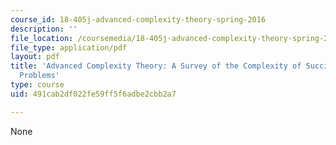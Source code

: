 ```yaml
---
course_id: 18-405j-advanced-complexity-theory-spring-2016
description: ''
file_location: /coursemedia/18-405j-advanced-complexity-theory-spring-2016/491cab2df022fe59ff5f6adbe2cbb2a7_MIT18_405JS16_SuinctlyEcod.pdf
file_type: application/pdf
layout: pdf
title: 'Advanced Complexity Theory: A Survey of the Complexity of Succinctly Encoded
  Problems'
type: course
uid: 491cab2df022fe59ff5f6adbe2cbb2a7

---
```

None